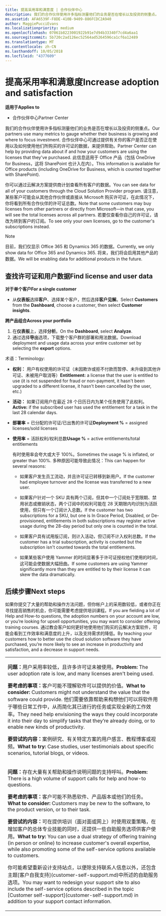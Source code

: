```yaml
---
title: 提高采用率和满意度 | 合作伙伴中心
description: 我们的合作伙伴使用许多指标测量他们的业务是否在增长以及投资的侧重点。 合作伙伴中心可通过提供有关你的客户是否正在使用以及如何使用他们所购买的许可证的数据，来提供帮助。
ms.assetid: AFA6539F-F8DE-410B-9409-886FCDC2A940
author: MaggiePucciEvans
ms.localizationpriority: medium
ms.openlocfilehash: 07061b8223001922b91e7d94b33340f7cd4a6aa1
ms.sourcegitcommit: 5b720c2ad126ec52564ad5264596ca1cf6a12489
ms.translationtype: MT
ms.contentlocale: zh-CN
ms.lasthandoff: 10/05/2018
ms.locfileid: "4377609"
---
```

# <a name="increase-adoption-and-satisfaction"></a><span data-ttu-id="dfa6b-104">提高采用率和满意度</span><span class="sxs-lookup"><span data-stu-id="dfa6b-104">Increase adoption and satisfaction</span></span>

**<span data-ttu-id="dfa6b-105">适用于</span><span class="sxs-lookup"><span data-stu-id="dfa6b-105">Applies to</span></span>**

-  <span data-ttu-id="dfa6b-106">合作伙伴中心</span><span class="sxs-lookup"><span data-stu-id="dfa6b-106">Partner Center</span></span>

<span data-ttu-id="dfa6b-107">我们的合作伙伴使用许多指标测量他们的业务是否在增长以及投资的侧重点。</span><span class="sxs-lookup"><span data-stu-id="dfa6b-107">Our partners use many metrics to gauge whether their business is growing and where to focus investment.</span></span> <span data-ttu-id="dfa6b-108">合作伙伴中心可通过提供有关你的客户是否正在使用以及如何使用他们所购买的许可证的数据，来提供帮助。</span><span class="sxs-lookup"><span data-stu-id="dfa6b-108">Partner Center can help by providing data about if and how your customers are using the licenses that they've purchased.</span></span> <span data-ttu-id="dfa6b-109">此信息适用于 Office 产品（包括 OneDrive for Business，这将 SharePoint 也计入在内）。</span><span class="sxs-lookup"><span data-stu-id="dfa6b-109">This information is available for Office products (including OneDrive for Business, which is counted together with SharePoint).</span></span>

<span data-ttu-id="dfa6b-110">你可以通过云解决方案提供商计划查看所有客户的数据。</span><span class="sxs-lookup"><span data-stu-id="dfa6b-110">You can see data for all of your customers through the Cloud Solution Provider program.</span></span> <span data-ttu-id="dfa6b-111">请注意，某些客户可能会从其他合作伙伴或直接从 Microsoft 购买许可证，在此情况下，你将看到所有合作伙伴的许可证总数。</span><span class="sxs-lookup"><span data-stu-id="dfa6b-111">Note that some customers may buy licenses from other partners or directly from Microsoft—in that case, you will see the total licenses across all partners.</span></span> <span data-ttu-id="dfa6b-112">若要仅查看你自己的许可证，请改为转到客户的订阅。</span><span class="sxs-lookup"><span data-stu-id="dfa6b-112">To see only your own licenses, go to the customer's subscriptions instead.</span></span>

> [!NOTE]  
>  <span data-ttu-id="dfa6b-113">目前，我们仅显示 Office 365 和 Dynamics 365 的数据。</span><span class="sxs-lookup"><span data-stu-id="dfa6b-113">Currently, we only show data for Office 365 and Dynamics 365.</span></span> <span data-ttu-id="dfa6b-114">将来，我们将会启用其他产品的数据。</span><span class="sxs-lookup"><span data-stu-id="dfa6b-114">We will be enabling data for additional products in the future.</span></span>

## <a name="find-license-and-user-data"></a><span data-ttu-id="dfa6b-115">查找许可证和用户数据</span><span class="sxs-lookup"><span data-stu-id="dfa6b-115">Find license and user data</span></span>


**<span data-ttu-id="dfa6b-116">对于单个客户</span><span class="sxs-lookup"><span data-stu-id="dfa6b-116">For a single customer</span></span>**

-   <span data-ttu-id="dfa6b-117">从**仪表板**选择**客户**、选择某个客户，然后选择**客户见解**。</span><span class="sxs-lookup"><span data-stu-id="dfa6b-117">Select **Customers** from the **Dashboard**, choose a customer, then select **Customer insights**.</span></span>

**<span data-ttu-id="dfa6b-118">跨产品组合</span><span class="sxs-lookup"><span data-stu-id="dfa6b-118">Across your portfolio</span></span>**

1.  <span data-ttu-id="dfa6b-119">在**仪表板**上，选择**分析**。</span><span class="sxs-lookup"><span data-stu-id="dfa6b-119">On the **Dashboard**, select **Analyze**.</span></span>
2.  <span data-ttu-id="dfa6b-120">通过选择**导出**选项，下载整个客户群的部署和用法数据。</span><span class="sxs-lookup"><span data-stu-id="dfa6b-120">Download deployment and usage data across your entire customer set by selecting the **export** options.</span></span>

<span data-ttu-id="dfa6b-121">术语：</span><span class="sxs-lookup"><span data-stu-id="dfa6b-121">Terminology:</span></span>

-   <span data-ttu-id="dfa6b-122">**权利：** 用户有权使用的许可证（未因欺诈或拒不付款而暂停、未升级到其他许可证、未被用户取消等）</span><span class="sxs-lookup"><span data-stu-id="dfa6b-122">**Entitlement:** a license that the user is entitled to use (it is not suspended for fraud or non-payment, it hasn't been upgraded to a different license, it hasn't been cancelled by the user, etc.)</span></span>

-   <span data-ttu-id="dfa6b-123">**活动：** 如果订阅用户在最近 28 个日历日内为某个任务使用了此权利。</span><span class="sxs-lookup"><span data-stu-id="dfa6b-123">**Active:** if the subscribed user has used the entitlement for a task in the last 28 calendar days.</span></span>

-   <span data-ttu-id="dfa6b-124">**部署率** = 已分配的许可证/已出售的许可证</span><span class="sxs-lookup"><span data-stu-id="dfa6b-124">**Deployment %** = assigned licenses/sold licenses</span></span>

-   <span data-ttu-id="dfa6b-125">**使用率** = 活跃权利/权利总数</span><span class="sxs-lookup"><span data-stu-id="dfa6b-125">**Usage %** = active entitlements/total entitlements</span></span>

    <span data-ttu-id="dfa6b-126">有时使用率会夸大或大于 100%。</span><span class="sxs-lookup"><span data-stu-id="dfa6b-126">Sometimes the usage % is inflated, or greater than 100%.</span></span> <span data-ttu-id="dfa6b-127">多种原因可能导致此情况：</span><span class="sxs-lookup"><span data-stu-id="dfa6b-127">This can happen for several reasons:</span></span>

    -   <span data-ttu-id="dfa6b-128">如果客户发生员工流动，并且许可证已转移到新用户。</span><span class="sxs-lookup"><span data-stu-id="dfa6b-128">If the customer had employee turnover and the license was transferred to a new user.</span></span>

    -   <span data-ttu-id="dfa6b-129">如果客户针对一个 SKU 具有两个订阅，但其中一个订阅处于宽限期、禁用状态或撤销状态，两个订阅中的权利可能在 28 天期限内均识别为活跃使用，但只有一个订阅计入总数。</span><span class="sxs-lookup"><span data-stu-id="dfa6b-129">If the customer has two subscriptions for a SKU, but one is In Grace Period, Disabled, or De-provisioned, entitlements in both subscriptions may register active usage during the 28-day period but only one is counted in the total.</span></span>

    -   <span data-ttu-id="dfa6b-130">如果客户具有试用版订阅，则计入活动，但订阅不计入权利总数。</span><span class="sxs-lookup"><span data-stu-id="dfa6b-130">If the customer has a trial subscription, activity is counted but the subscription isn't counted towards the total entitlements.</span></span>

    -   <span data-ttu-id="dfa6b-131">如果某些客户使用 Yammer 的时间显著多于许可证授权他们使用的时间，这可能会使数据大幅扭曲。</span><span class="sxs-lookup"><span data-stu-id="dfa6b-131">If some customers are using Yammer significantly more than they are entitled to by their license it can skew the data dramatically.</span></span>

## <a name="next-steps"></a><span data-ttu-id="dfa6b-132">后续步骤</span><span class="sxs-lookup"><span data-stu-id="dfa6b-132">Next steps</span></span>


<span data-ttu-id="dfa6b-133">如果你提交了大量的帮助和操作方法问题，但你帐户上的采用数较低，或者你正在寻找提高销售的机会，你可能需要考虑提供培训课程。</span><span class="sxs-lookup"><span data-stu-id="dfa6b-133">If you are fielding a lot of Help and How-to questions, the adoption numbers on your account are low, or you’re looking for upsell opportunities, you may want to consider offering training courses.</span></span> <span data-ttu-id="dfa6b-134">通过教会客户如何更好地使用他们购买的云解决方案软件，可能会看到工作效率和满意度的上升，以及支持需求的降低。</span><span class="sxs-lookup"><span data-stu-id="dfa6b-134">By teaching your customers how to better use the cloud solution software they have purchased, you’re more likely to see an increase in productivity and satisfaction, and a decrease in support needs.</span></span>

<table>
<colgroup>
<col width="100%" />
</colgroup>
<tbody>
<tr class="odd">
<td><p><span data-ttu-id="dfa6b-135"><strong>问题：</strong>用户采用率较低，且许多许可证未被使用。</span><span class="sxs-lookup"><span data-stu-id="dfa6b-135"><strong>Problem:</strong> The user adoption rate is low, and many licenses aren't being used.</span></span></p>
<p><span data-ttu-id="dfa6b-136"><strong>要考虑的事项：</strong>客户可能不理解软件可以提供的价值。</span><span class="sxs-lookup"><span data-stu-id="dfa6b-136"><strong>What to consider:</strong> Customers might not understand the value that the software could provide.</span></span> <span data-ttu-id="dfa6b-137">他们需要依靠帮助来构想他们可以将软件用于哪些日常工作中，从而简化其已进行的任务或实现全新的工作效率。</span><span class="sxs-lookup"><span data-stu-id="dfa6b-137">They need help envisioning the ways they could incorporate it into their day to simplify tasks that they’re already doing, or to enable new kinds of productivity.</span></span></p>
<p><span data-ttu-id="dfa6b-138"><strong>要尝试的内容：</strong>案例研究、有关特定方案的用户感言、教程博客或视频。</span><span class="sxs-lookup"><span data-stu-id="dfa6b-138"><strong>What to try:</strong> Case studies, user testimonials about specific scenarios, tutorial blogs, or videos.</span></span></p></td>
</tr>
<tr class="even">
<td><p><span data-ttu-id="dfa6b-139"><strong>问题：</strong>存在大量有关帮助和操作说明问题的支持呼叫。</span><span class="sxs-lookup"><span data-stu-id="dfa6b-139"><strong>Problem:</strong> There is a high volume of support calls for help and how-to questions.</span></span></p>
<p><span data-ttu-id="dfa6b-140"><strong>要考虑的事项：</strong>客户可能不熟悉软件、产品版本或他们的任务。</span><span class="sxs-lookup"><span data-stu-id="dfa6b-140"><strong>What to consider:</strong> Customers may be new to the software, to the product version, or to their task.</span></span></p>
<p><span data-ttu-id="dfa6b-141"><strong>要尝试的内容：</strong>可在提供培训（面对面或网上）时使用双重策略，在增加客户的总体专业技能的同时，还提供一些自助服务选项供客户使用。</span><span class="sxs-lookup"><span data-stu-id="dfa6b-141"><strong>What to try:</strong> You can use a dual strategy of offering training (in person or online) to increase customer's overall expertise, while also promoting some of the self-service options available to customers.</span></span></p>
<p><span data-ttu-id="dfa6b-142">你可能希望重新设计支持站点，以便除支持联系人信息以外，还包含主题[客户自我支持](customer-self-support.md)中所述的自助服务选项。</span><span class="sxs-lookup"><span data-stu-id="dfa6b-142">You may want to redesign your support site to also include the self-service options described in the topic [Customer self-support](customer-self-support.md) in addition to your support contact information.</span></span></p></td>
</tr>
</tbody>
</table>

 

 

 



